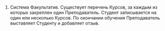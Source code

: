 1.	Система Факультатив. Существует перечень Курсов, за каждым из которых закреплен один Преподаватель. Студент записывается на один или несколько Курсов. По окончании обучения Преподаватель выставляет Студенту и добавляет отзыв.
